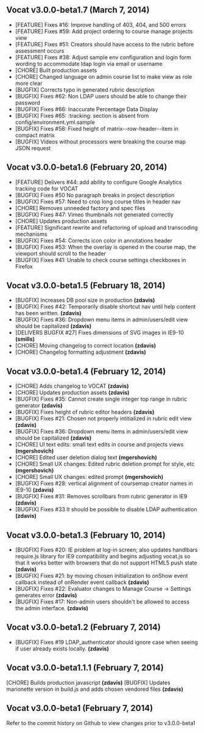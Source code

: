 ## Vocat v3.0.0-beta1.7 (March 7, 2014)

* [FEATURE] Fixes #16: Improve handling of 403, 404, and 500 errors
* [FEATURE] Fixes #59: Add project ordering to course manage projects view
* [FEATURE] Fixes #51: Creators should have access to the rubric before assessment occurs
* [FEATURE] Fixes #38: Adjust sample env configuration and login form wording to accommodate ldap login via email or username
* [CHORE] Built production assets
* [CHORE] Changed language on admin course list to make view as role more clear
* [BUGFIX] Corrects typo in generated rubric description
* [BUGFIX] Fixes #62: Non LDAP users should be able to change their password
* [BUGFIX] Fixes #66: Inaccurate Percentage Data Display
* [BUGFIX] Fixes #65: :tracking: section is absent from config/environment.yml.sample
* [BUGFIX] Fixes #58: Fixed height of matrix--row-header--item in compact matrix
* [BUGFIX] Videos without processors were breaking the course map JSON request

## Vocat v3.0.0-beta1.6 (February 20, 2014)

* [FEATURE] Delivers #44: add ability to configure Google Analytics tracking code for VOCAT
* [BUGFIX] Fixes #50 No paragraph breaks in project description
* [BUGFIX] Fixes #57: Need to crop long course titles in header nav
* [CHORE] Removes unneeded factory and spec files
* [BUGFIX] Fixes #47: Vimeo thumbnails not generated correctly
* [CHORE] Updates production assets
* [FEATURE] Significant rewrite and refactoring of upload and transcoding mechanisms
* [BUGFIX] Fixes #54: Corrects icon color in annotations header
* [BUGFIX] Fixes #53: When the overlay is opened in the course map, the viewport should scroll to the header
* [BUGFIX] Fixes #41: Unable to check course settings checkboxes in Firefox

## Vocat v3.0.0-beta1.5 (February 18, 2014)

* [BUGFIX] Increases DB pool size in production **(zdavis)**
* [BUGFIX] Fixes #42: Temporarily disable shortcut nav until help content has been written. **(zdavis)**
* [BUGFIX] Fixes #36: Dropdown menu items in admin/users/edit view should be capitalized **(zdavis)**
* [DELIVERS BUGFIX #27] Fixes dimensions of SVG images in IE9-10 **(smills)**
* [CHORE] Moving changelog to correct location **(zdavis)**
* [CHORE] Changelog formatting adjustment **(zdavis)**

## Vocat v3.0.0-beta1.4 (February 12, 2014)

* [CHORE] Adds changelog to VOCAT **(zdavis)**
* [CHORE] Updates production assets **(zdavis)**
* [BUGFIX] Fixes #35: Cannot create single integer top range in rubric generator **(zdavis)**
* [BUGFIX] Fixes height of rubric editor headers **(zdavis)**
* [BUGFIX] Fixes #21: Chosen not properly intitialized in rubric edit view **(zdavis)**
* [BUGFIX] Fixes #36: Dropdown menu items in admin/users/edit view should be capitalized **(zdavis)**
* [CHORE] UI text edits: small text edits in course and projects views **(mgershovich)**
* [CHORE] Edited user deletion dialog text **(mgershovich)**
* [CHORE] Small UX changes: Edited rubric deletion prompt for style, etc **(mgershovich)**
* [CHORE] Small UX changes: edited prompt **(mgershovich)**
* [BUGFIX] Fixes #28: vertical alignment of coursemap creator names in IE9-10 **(zdavis)**
* [BUGFIX] Fixes #31: Removes scrollbars from rubric generator in IE9 **(zdavis)**
* [BUGFIX] Fixes #33 It should be possible to disable LDAP authentication **(zdavis)**

## Vocat v3.0.0-beta1.3 (February 10, 2014)

* [BUGFIX] Fixes #20: IE problem at log-in screen; also updates handlbars require.js library for IE9 compatibility and begins adjusting vocat.js so that it works better with browsers that do not support HTML5 push state **(zdavis)**
* [BUGFIX] Fixes #21: by moving chosen initialization to onShow event callback instead of onRender event callback **(zdavis)**
* [BUGFIX] Fixes #22: Evaluator changes to Manage Course -> Settings generates error **(zdavis)**
* [BUGFIX] Fixes #17: Non-admin users shouldn't be allowed to access the admin interface. **(zdavis)**

## Vocat v3.0.0-beta1.2 (February 7, 2014)

* [BUGFIX] Fixes #19 LDAP_authenticator should ignore case when seeing if user already exists locally. **(zdavis)**

## Vocat v3.0.0-beta1.1.1 (February 7, 2014)

[CHORE] Builds production javascript **(zdavis)**
[BUGFIX] Updates marionette version in build.js and adds chosen vendored files **(zdavis)**

## Vocat v3.0.0-beta1 (February 7, 2014)

Refer to the commit history on Github to view changes prior to v3.0.0-beta1
